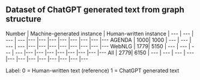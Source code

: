 ## Dataset of ChatGPT generated text from graph structure


Number | Machine-generated instance | Human-written instance | 
--- | --- | --- | --- |--- |--- |--- |--- |--- |--- |--- |---
AGENDA | 1000| 1000 | 
--- | --- | --- | --- |--- |--- |--- |--- |--- |--- |--- |---
WebNLG | 1779| 5150 | 
--- | --- | --- | --- |--- |--- |--- |--- |--- |--- |--- |---
All | 2779| 6150 | 
--- | --- | --- | --- |--- |--- |--- |--- |--- |--- |--- |---



Label: 0 = Human-written text (reference)
       1 = ChatGPT generated text
